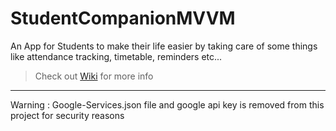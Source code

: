 # StudentCompanionMVVM

An App for Students to make their life easier by taking care of some things like attendance tracking, timetable, reminders etc...

> Check out [Wiki](https://github.com/PranavVyas/StudentCompanionMVVM/wiki) for more info
***
Warning : Google-Services.json file and google api key is removed from this project for security reasons
